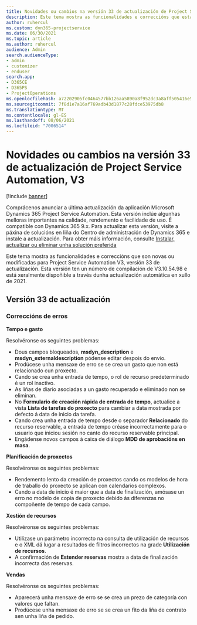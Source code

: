 ```yaml
---
title: Novidades ou cambios na versión 33 de actualización de Project Service Automation, V3
description: Este tema mostra as funcionalidades e correccións que están dispoñibles la versión 33 de actualización de Project Service Automation, V3.
author: ruhercul
ms.custom: dyn365-projectservice
ms.date: 06/30/2021
ms.topic: article
ms.author: ruhercul
audience: Admin
search.audienceType:
- admin
- customizer
- enduser
search.app:
- D365CE
- D365PS
- ProjectOperations
ms.openlocfilehash: a72202905fc0464577bb126aa5890a8f952dc3a8aff505416e535b42b53df7db
ms.sourcegitcommit: 7f8d1e7a16af769adb43d1877c28fdce53975db8
ms.translationtype: MT
ms.contentlocale: gl-ES
ms.lasthandoff: 08/06/2021
ms.locfileid: "7006514"
---
```

# <a name="whats-new-or-changed-in-project-service-automation-update-release-33-v3"></a>Novidades ou cambios na versión 33 de actualización de Project Service Automation, V3

[!include [banner](../includes/psa-now-project-operations.md)]

Comprácenos anunciar a última actualización da aplicación Microsoft Dynamics 365 Project Service Automation. Esta versión inclúe algunhas melloras importantes na calidade, rendemento e facilidade de uso. É compatible con Dynamics 365 9.x. Para actualizar esta versión, visite a páxina de solucións en liña do Centro de administración de Dynamics 365 e instale a actualización. Para obter máis información, consulte [Instalar, actualizar ou eliminar unha solución preferida](/power-platform/admin/install-remove-preferred-solution)

Este tema mostra as funcionalidades e correccións que son novas ou modificadas para Project Service Automation V3, versión 33 de actualización. Esta versión ten un número de compilación de V3.10.54.98 e está xeralmente dispoñible a través dunha actualización automática en xullo de 2021.

## <a name="update-release-33"></a>Versión 33 de actualización

### <a name="bug-fixes"></a>Correccións de erros

**Tempo e gasto**

Resolvéronse os seguintes problemas:

- Dous campos bloqueados, **msdyn_description** e **msdyn_externaldescription** pódense editar despois do envío.
- Prodúcese unha mensaxe de erro se se crea un gasto que non está relacionado cun proxecto.
- Cando se crea unha entrada de tempo, o rol de recurso predeterminado é un rol inactivo.
- As liñas de diario asociadas a un gasto recuperado e eliminado non se eliminan.
- No **Formulario de creación rápida de entrada de tempo**, actualice a vista **Lista de tarefas do proxecto** para cambiar a data mostrada por defecto á data de inicio da tarefa.
- Cando crea unha entrada de tempo desde o separador **Relacionado** do recurso reservable, a entrada de tempo créase incorrectamente para o usuario que iniciou sesión no canto do recurso reservable principal.
- Engádense novos campos á caixa de diálogo **MDD de aprobacións en masa**.

**Planificación de proxectos**

Resolvéronse os seguintes problemas:
- Rendemento lento da creación de proxectos cando os modelos de hora de traballo do proxecto se aplican con calendarios complexos.
- Cando a data de inicio é maior que a data de finalización, amósase un erro no modelo de copia de proxecto debido ás diferenzas no compoñente de tempo de cada campo.

**Xestión de recursos**

Resolvéronse os seguintes problemas:
- Utilízase un parámetro incorrecto na consulta de utilización de recursos e o XML dá lugar a resultados de filtros incorrectos na grade **Utilización de recursos**.
- A confirmación de **Estender reservas** mostra a data de finalización incorrecta das reservas.

**Vendas**

Resolvéronse os seguintes problemas:
- Aparecerá unha mensaxe de erro se se crea un prezo de categoría con valores que faltan.
- Prodúcese unha mensaxe de erro se se crea un fito da liña de contrato sen unha liña de pedido.
